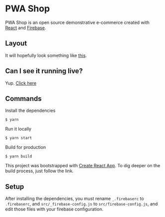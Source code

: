 # PWA Shop

PWA Shop is an open source demonstrative e-commerce created with [React](https://github.com/facebookincubator/create-react-app) and [Firebase](https://firebase.google.com/). 

## Layout

It will hopefully look something like [this](https://xd.adobe.com/view/0cdeaf01-3b11-4db8-799f-1c1b708eef62-7aef/).

## Can I see it running live?

Yup. [Click here](https://pwa-shop-7c365.firebaseapp.com)

## Commands

Install the dependencies
```
$ yarn
```

Run it locally
```
$ yarn start
```

Build for production
```
$ yarn build
```

This project was bootstrapped with [Create React App](https://github.com/facebookincubator/create-react-app). To dig deeper on the build process, just follow the link.

## Setup

After installing the dependencies, you must rename `_.firebaserc` to `.firebaserc`, and `src/_firebase-config.js` to `src/firebase-config.js`, and edit those files with your firebase configuration.